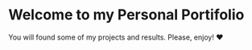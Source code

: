 # Welcome to my Personal Portifolio

You will found some of my projects and results. Please, enjoy! :heart:
